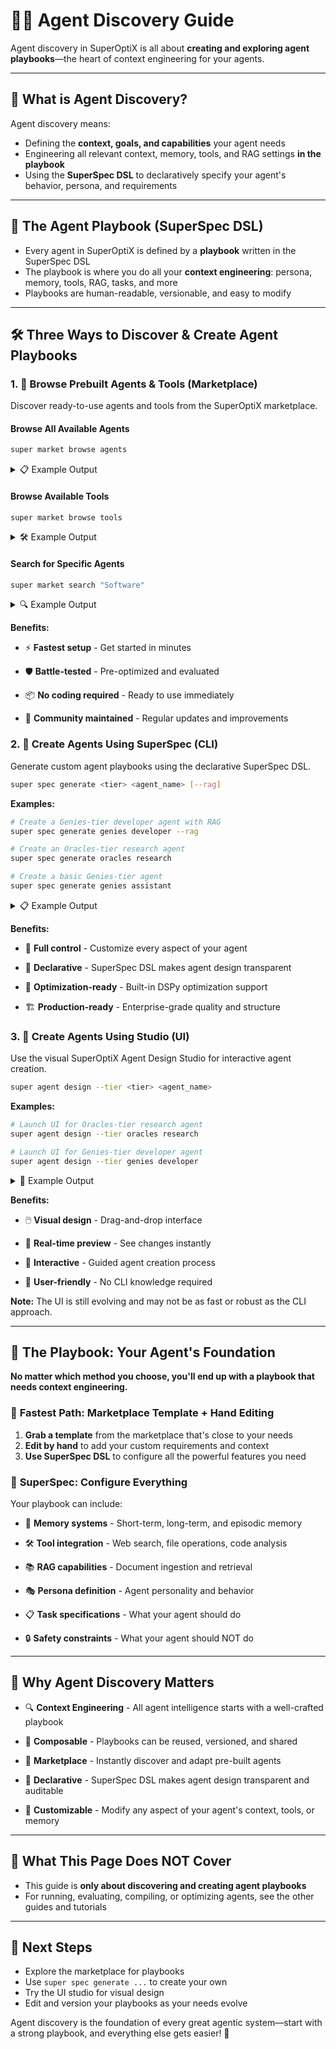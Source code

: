 # 🕵️‍♂️ Agent Discovery Guide

Agent discovery in SuperOptiX is all about **creating and exploring agent playbooks**—the heart of context engineering for your agents.

---

## 🧠 What is Agent Discovery?

Agent discovery means:
- Defining the **context, goals, and capabilities** your agent needs
- Engineering all relevant context, memory, tools, and RAG settings **in the playbook**
- Using the **SuperSpec DSL** to declaratively specify your agent's behavior, persona, and requirements

---

## 📒 The Agent Playbook (SuperSpec DSL)

- Every agent in SuperOptiX is defined by a **playbook** written in the SuperSpec DSL
- The playbook is where you do all your **context engineering**: persona, memory, tools, RAG, tasks, and more
- Playbooks are human-readable, versionable, and easy to modify

---

## 🛠️ Three Ways to Discover & Create Agent Playbooks

### 1. 🏪 **Browse Prebuilt Agents & Tools (Marketplace)**

Discover ready-to-use agents and tools from the SuperOptiX marketplace.

#### Browse All Available Agents
```bash
super market browse agents
```

<details>
<summary>📋 Example Output</summary>

```
🤖 Marketplace: Agents
══════════════════════════════════════════════════

📊 Available Industries (22):
 • Agriculture Food     • Consulting         • Demo            
 • Education            • Energy Utilities   • Finance         
 • Gaming Sports        • Government Public  • Healthcare      
 • Hospitality Tourism  • Huggingface Demo   • Human Resources 
 • Legal                • Manufacturing      • Marketing       
 • Media Entertainment  • Mlx Demo           • Real Estate     
 • Retail               • Software           • Testing         
 • Transportation                                              

                                                             📋 Available Pre-built Agents                                                             
┏━━━━━━━━━━━━━━━━━━━━━┳━━━━━━━━━━━━━━━━━━━━━━━━━━━━━━━━━━━━━┳━━━━━━━━━━━━━━━━━━━━━━━━━━━━━━━━┳━━━━━━━━━┳━━━━━━━━━━━━━┳━━━━━━━━━━━━━━━━━━━━━━━━━━━━━━━━┓
┃ Industry            ┃ Name                                ┃ ID                             ┃ Level   ┃ Type        ┃ Playbook Ref                   ┃
┡━━━━━━━━━━━━━━━━━━━━━╇━━━━━━━━━━━━━━━━━━━━━━━━━━━━━━━━━━━━━╇━━━━━━━━━━━━━━━━━━━━━━━━━━━━━━━━╇━━━━━━━━━╇━━━━━━━━━━━━━╇━━━━━━━━━━━━━━━━━━━━━━━━━━━━━━━━┩
│ Software            │ Developer Assistant                 │ developer                      │ oracles │ Supervised  │ developer                      │
│ Software            │ DevOps Engineer Assistant           │ devops_engineer                │ oracles │ Supervised  │ devops_engineer                │
│ Software            │ Lightweight Developer Assistant     │ lightweight-developer          │ oracles │ Autonomous  │ lightweight_developer          │
│ Software            │ Performance Engineer Assistant      │ performance_engineer           │ oracles │ Supervised  │ performance_engineer           │
│ Software            │ Product Owner Assistant             │ product_owner                  │ oracles │ Supervised  │ product_owner                  │
│ Software            │ QA Engineer Assistant               │ qa_engineer                    │ oracles │ Supervised  │ qa_engineer                    │
│ Software            │ Scrum Master Assistant              │ scrum_master                   │ oracles │ Supervised  │ scrum_master                   │
│ Software            │ Security Engineer Assistant         │ security_engineer              │ oracles │ Supervised  │ security_engineer              │
│ Software            │ System Architect Assistant          │ system_architect               │ oracles │ Supervised  │ system_architect               │
│ Software            │ Technical Writer Assistant          │ technical_writer               │ oracles │ Supervised  │ technical_writer               │
└─────────────────────┴─────────────────────────────────────┴────────────────────────────────┴─────────┴─────────────┴────────────────────────────────┘

✅ Found 119 pre-built agent(s)

🚀 Next Steps:
   super agent pull <playbook_ref>           - Add an agent to your project
   super agent list --pre-built --industry <name> - Filter by industry
   super agent design                        - Create a custom agent

💡 Example: super agent pull developer
```

</details>

#### Browse Available Tools
```bash
super market browse tools
```

<details>
<summary>🛠️ Example Output</summary>

```
🛠️ Marketplace: Tools
══════════════════════════════════════════════════
📂 Available Categories (3):
 • Core (6)  • Development (9)  • Data (1) 

                                                              🛠️ Available Tools                                                              
┏━━━━━━━━━━━━━━━━━━━━━┳━━━━━━━━━━━━━┳━━━━━━━━━━━━━━━━━━━━━━━━━━━━━━━━━━━━━━━━━━━━━━━━━━━━━━━┳━━━━━━━━━━━━┳━━━━━━━━━━━━━━━━━━━━━━━━━━━━━━━━━━┓
┃ Name                ┃ Category    ┃ Description                                           ┃ Industry   ┃ Tags                             ┃
┡━━━━━━━━━━━━━━━━━━━━━╇━━━━━━━━━━━━━╇━━━━━━━━━━━━━━━━━━━━━━━━━━━━━━━━━━━━━━━━━━━━━━━━━━━━━━━╇━━━━━━━━━━━━╇━━━━━━━━━━━━━━━━━━━━━━━━━━━━━━━━━━┩
│ web_search          │ Core        │ Search the web for information using various searc... │ General    │ search, web, research            │
│ calculator          │ Core        │ Perform safe mathematical calculations and express... │ General    │ math, calculation, arithmetic    │
│ file_reader         │ Core        │ Read and process text files with safety restrictio... │ General    │ file, text, io                   │
│ datetime            │ Core        │ Get current time and format dates between differen... │ General    │ time, date, formatting           │
│ text_analyzer       │ Core        │ Analyze text for statistics, readability, and basi... │ General    │ text, analysis, nlp              │
│ json_processor      │ Core        │ Parse JSON and extract specific fields using dot n... │ General    │ json, parsing, data              │
│ code_formatter      │ Development │ Format code with basic syntax highlighting and str... │ Technology │ code, formatting, development    │
│ data_processor      │ Data        │ Process and analyze CSV data with various operatio... │ General    │ data, csv, analysis              │
│ git_analyzer        │ Development │ Analyze Git commit messages for best practices and... │ Technology │ git, version-control, commits    │
│ api_tester          │ Development │ Validate and analyze API responses for structure a... │ Technology │ api, testing, validation         │
│ database_query      │ Development │ Validate SQL queries for syntax and security issue... │ Technology │ sql, database, security          │
│ version_checker     │ Development │ Compare semantic versions and determine relationsh... │ Technology │ versioning, semver, comparison   │
│ dependency_analyzer │ Development │ Analyze package dependencies for security and upda... │ Technology │ dependencies, security, packages │
│ code_reviewer       │ Development │ Perform automated code review and quality analysis    │ Technology │ code-review, quality, analysis   │
│ test_coverage       │ Development │ Analyze test coverage reports and provide recommen... │ Technology │ testing, coverage, quality       │
│ docker_helper       │ Development │ Validate Dockerfiles for best practices and optimi... │ Technology │ docker, containers, devops       │
└─────────────────────┴─────────────┴───────────────────────────────────────────────────────┴────────────┴──────────────────────────────────┘

✅ Found 16 tool(s)
```

</details>

#### Search for Specific Agents
```bash
super market search "Software"
```

<details>
<summary>🔍 Example Output</summary>

```
🔍 Marketplace Search: 'Software'
════════════════════════════════════════════════════════════
✅ Found 10 result(s)

🤖 Agents
┏━━━━━━━━━━━━━━━━━━━━━━━━━━━━━━━━━┳━━━━━━━━━━┳━━━━━━━━━━━━┳━━━━━━━━━━━━━━━━━━━━━━━━━━━━━━━━━━━━━━━━━━━━━━━━━━━━━━━┓
┃ Name                            ┃ Industry ┃ Type       ┃ Install                                               ┃
┡━━━━━━━━━━━━━━━━━━━━━━━━━━━━━━━━━╇━━━━━━━━━━╇━━━━━━━━━━━━╇━━━━━━━━━━━━━━━━━━━━━━━━━━━━━━━━━━━━━━━━━━━━━━━━━━━━━━━┩
│ System Architect Assistant      │ Software │ Supervised │ super marketplace install agent system_architect      │
│ Product Owner Assistant         │ Software │ Supervised │ super marketplace install agent product_owner         │
│ Lightweight Developer Assistant │ Software │ Autonomous │ super marketplace install agent lightweight_developer │
│ Developer Assistant             │ Software │ Supervised │ super marketplace install agent developer             │
│ Scrum Master Assistant          │ Software │ Supervised │ super marketplace install agent scrum_master          │
└─────────────────────────────────┴──────────┴────────────┴───────────────────────────────────────────────────────┘
... and 5 more agents
```

</details>

**Benefits:**

- ⚡ **Fastest setup** - Get started in minutes

- 🛡️ **Battle-tested** - Pre-optimized and evaluated

- 📦 **No coding required** - Ready to use immediately

- 🔄 **Community maintained** - Regular updates and improvements

### 2. 📜 **Create Agents Using SuperSpec (CLI)**

Generate custom agent playbooks using the declarative SuperSpec DSL.

```bash
super spec generate <tier> <agent_name> [--rag]
```

**Examples:**
```bash
# Create a Genies-tier developer agent with RAG
super spec generate genies developer --rag

# Create an Oracles-tier research agent
super spec generate oracles research

# Create a basic Genies-tier agent
super spec generate genies assistant
```

<details>
<summary>📋 Example Output</summary>

```
📁 Using SuperOptiX project structure: demo_agent_discovery/agents/developer/playbook/developer_playbook.yaml
✅ Generated genies agent playbook: /Users/super/agentic/SuperOptiX/demo_agent_discovery/agents/developer/playbook/developer_playbook.yaml
📋 Agent: Developer (Tier: genies)
🏷️  Namespace: software
⚡ Features: memory, tools, agentflow
```

</details>

**Benefits:**

- 🎯 **Full control** - Customize every aspect of your agent

- 📝 **Declarative** - SuperSpec DSL makes agent design transparent

- 🔧 **Optimization-ready** - Built-in DSPy optimization support

- 🏗️ **Production-ready** - Enterprise-grade quality and structure

### 3. 🎨 **Create Agents Using Studio (UI)**

Use the visual SuperOptiX Agent Design Studio for interactive agent creation.

```bash
super agent design --tier <tier> <agent_name>
```

**Examples:**
```bash
# Launch UI for Oracles-tier research agent
super agent design --tier oracles research

# Launch UI for Genies-tier developer agent
super agent design --tier genies developer
```

<details>
<summary>🎨 Example Output</summary>

```
╭────────────────────────────────────────────────────────────────────── 🎨 Agent Design Studio ───────────────────────────────────────────────────────────────────────╮
│ 🚀 super Agent Designer                                                                                                                                             │
│                                                                                                                                                                     │
│ Agent: RESEARCH                                                                                                                                                     │
│ Tier: Oracles                                                                                                                                                       │
│ └── UI: http://localhost:8501                                                                                                                                       │
│                                                                                                                                                                     │
│ Starting designer... Use Ctrl+C to stop when done.                                                                                                                  │
╰─────────────────────────────────────────────────────────────────────────────────────────────────────────────────────────────────────────────────────────────────────╯
Waiting for designer UI to launch...
✅ Designer UI is ready!
🌐 Visit: http://localhost:8501

Designer is running. Press Ctrl+C here to stop the server.
```

</details>

**Benefits:**

- 🖱️ **Visual design** - Drag-and-drop interface

- 🔄 **Real-time preview** - See changes instantly

- 🎯 **Interactive** - Guided agent creation process

- 📱 **User-friendly** - No CLI knowledge required

**Note:** The UI is still evolving and may not be as fast or robust as the CLI approach.

---

## 🎯 **The Playbook: Your Agent's Foundation**

**No matter which method you choose, you'll end up with a playbook that needs context engineering.**

### 🚀 **Fastest Path: Marketplace Template + Hand Editing**

1. **Grab a template** from the marketplace that's close to your needs
2. **Edit by hand** to add your custom requirements and context
3. **Use SuperSpec DSL** to configure all the powerful features you need

### 🔧 **SuperSpec: Configure Everything**

Your playbook can include:

- 🧠 **Memory systems** - Short-term, long-term, and episodic memory

- 🛠️ **Tool integration** - Web search, file operations, code analysis

- 📚 **RAG capabilities** - Document ingestion and retrieval

- 🎭 **Persona definition** - Agent personality and behavior

- 📋 **Task specifications** - What your agent should do

- 🔒 **Safety constraints** - What your agent should NOT do

---

## 🌟 Why Agent Discovery Matters

- 🔍 **Context Engineering** - All agent intelligence starts with a well-crafted playbook

- 🧩 **Composable** - Playbooks can be reused, versioned, and shared

- 🏪 **Marketplace** - Instantly discover and adapt pre-built agents

- 📝 **Declarative** - SuperSpec DSL makes agent design transparent and auditable

- 🚀 **Customizable** - Modify any aspect of your agent's context, tools, or memory

---

## 🚫 What This Page Does NOT Cover

- This guide is **only about discovering and creating agent playbooks**
- For running, evaluating, compiling, or optimizing agents, see the other guides and tutorials

---

## 🎯 Next Steps

- Explore the marketplace for playbooks
- Use `super spec generate ...` to create your own
- Try the UI studio for visual design
- Edit and version your playbooks as your needs evolve

Agent discovery is the foundation of every great agentic system—start with a strong playbook, and everything else gets easier! 🚀 